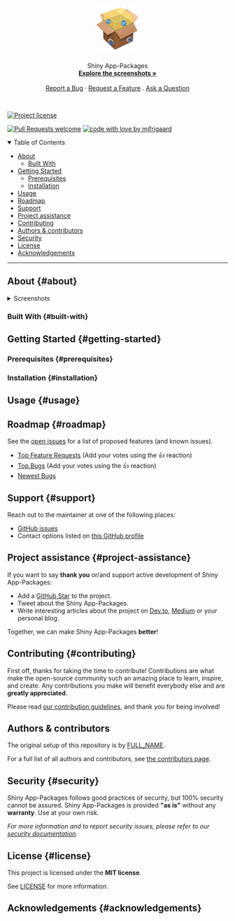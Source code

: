 <h1 align="center">

<a href="https://github.com/mjfrigaard/shinyap">
<!-- Please provide path to your logo here -->
<img src="images/shinyap_logo.png" alt="Logo" width="100" height="100"/>
</a>

</h1>

<p align="center">
Shiny App-Packages <br /> <a href="#about"><strong>Explore the screenshots
»</strong></a> <br /> <br />
<a href="https://github.com/mjfrigaard/shinyap/issues/new?assignees=&labels=bug&template=01_BUG_REPORT.md&title=bug%3A+">Report
a Bug</a> ·
<a href="https://github.com/mjfrigaard/shinyap/issues/new?assignees=&labels=enhancement&template=02_FEATURE_REQUEST.md&title=feat%3A+">Request
a Feature</a> .
<a href="https://github.com/mjfrigaard/shinyap/issues/new?assignees=&labels=question&template=04_SUPPORT_QUESTION.md&title=support%3A+">Ask
a Question</a>
</p>

<p align="center">
<br />

[![Project
license](https://img.shields.io/github/license/mjfrigaard/shinyap.svg?style=flat-square)](LICENSE)

[![Pull Requests
welcome](https://img.shields.io/badge/PRs-welcome-ff69b4.svg?style=flat-square)](https://github.com/mjfrigaard/shinyap/issues?q=is%3Aissue+is%3Aopen+label%3A%22help+wanted%22)
[![code with love by
mjfrigaard](https://img.shields.io/badge/%3C%2F%3E%20with%20%E2%99%A5%20by-mjfrigaard-ff1414.svg?style=flat-square)](https://github.com/mjfrigaard)
</p>

<details open="open">

<summary>Table of Contents</summary>

-   [About](#about)
    -   [Built With](#built-with)
-   [Getting Started](#getting-started)
    -   [Prerequisites](#prerequisites)
    -   [Installation](#installation)
-   [Usage](#usage)
-   [Roadmap](#roadmap)
-   [Support](#support)
-   [Project assistance](#project-assistance)
-   [Contributing](#contributing)
-   [Authors & contributors](#authors--contributors)
-   [Security](#security)
-   [License](#license)
-   [Acknowledgements](#acknowledgements)

</details>

------------------------------------------------------------------------

## About {#about}

<!--
> **\[?\]** Provide general information about your project here. What
> problem does it (intend to) solve? What is the purpose of your
> project? Why did you undertake it? You don't have to answer all the
> questions -- just the ones relevant to your project.
-->

<details>

<summary>Screenshots</summary>

<br>

<!--
 > **\[?\]** Please provide your screenshots here.
 
-->

|                               Home Page                                |                               Login Page                                |
|:----------------------------------:|:----------------------------------:|
| <img src="docs/images/screenshot.png" title="Home Page" width="100%"/> | <img src="docs/images/screenshot.png" title="Login Page" width="100%"/> |

</details>

### Built With {#built-with}

<!--
> **\[?\]** Please provide the technologies that are used in the
> project.
-->

## Getting Started {#getting-started}

### Prerequisites {#prerequisites}

<!--
> **\[?\]** What are the project requirements/dependencies?
-->

### Installation {#installation}

<!--
> **\[?\]** Describe how to install and get started with the project.
-->

## Usage {#usage}

<!--
> **\[?\]** How does one go about using it? Provide various use cases
> and code examples here.
-->

## Roadmap {#roadmap}

See the [open
issues](https://github.com/mjfrigaard/shinyap/issues) for a list
of proposed features (and known issues).

-   [Top Feature
    Requests](https://github.com/mjfrigaard/shinyap/issues?q=label%3Aenhancement+is%3Aopen+sort%3Areactions-%2B1-desc)
    (Add your votes using the 👍 reaction)
-   [Top
    Bugs](https://github.com/mjfrigaard/shinyap/issues?q=is%3Aissue+is%3Aopen+label%3Abug+sort%3Areactions-%2B1-desc)
    (Add your votes using the 👍 reaction)
-   [Newest
    Bugs](https://github.com/mjfrigaard/shinyap/issues?q=is%3Aopen+is%3Aissue+label%3Abug)

## Support {#support}

<!--
> **\[?\]** Provide additional ways to contact the project
> maintainer/maintainers.
-->

Reach out to the maintainer at one of the following places:

-   [GitHub
    issues](https://github.com/mjfrigaard/shinyap/issues/new?assignees=&labels=question&template=04_SUPPORT_QUESTION.md&title=support%3A+)
-   Contact options listed on [this GitHub
    profile](https://github.com/mjfrigaard)

## Project assistance {#project-assistance}

If you want to say **thank you** or/and support active development of
Shiny App-Packages:

-   Add a [GitHub Star](https://github.com/mjfrigaard/shinyap) to
    the project.
-   Tweet about the Shiny App-Packages.
-   Write interesting articles about the project on
    [Dev.to](https://dev.to/), [Medium](https://medium.com/) or your
    personal blog.

Together, we can make Shiny App-Packages **better**!

## Contributing {#contributing}

First off, thanks for taking the time to contribute! Contributions are
what make the open-source community such an amazing place to learn,
inspire, and create. Any contributions you make will benefit everybody
else and are **greatly appreciated**.

Please read [our contribution guidelines](docs/CONTRIBUTING.md), and
thank you for being involved!

## Authors & contributors

The original setup of this repository is by
[FULL_NAME](https://github.com/mjfrigaard).

For a full list of all authors and contributors, see [the contributors
page](https://github.com/mjfrigaard/shinyap/contributors).

## Security {#security}

Shiny App-Packages follows good practices of security, but 100% security
cannot be assured. Shiny App-Packages is provided **"as is"** without any
**warranty**. Use at your own risk.

*For more information and to report security issues, please refer to our
[security documentation](docs/SECURITY.md).*

## License {#license}

This project is licensed under the **MIT license**.

See [LICENSE](LICENSE) for more information.

## Acknowledgements {#acknowledgements}

<!--
> **\[?\]** If your work was funded by any organization or institution,
> acknowledge their support here. In addition, if your work relies on
> other software libraries, or was inspired by looking at other work, it
> is appropriate to acknowledge this intellectual debt too.
-->
